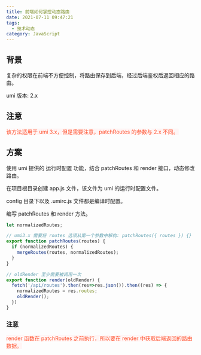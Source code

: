 ```yaml
---
title: 前端如何掌控动态路由
date: 2021-07-11 09:47:21
tags:
  - 技术动态
category: JavaScript
---
```


## 背景

复杂的权限在前端不方便控制，将路由保存到后端，经过后端鉴权后返回相应的路由。

umi 版本: 2.x

## 注意

<label style="background-color: #fff5f5;color:#ff502c;">
该方法适用于 umi 3.x，但是需要注意，patchRoutes 的参数与 2.x 不同。
</label>

## 方案

使用 umi 提供的 运行时配置 功能，结合 patchRoutes 和 render 接口，动态修改路由。

在项目根目录创建 app.js 文件，该文件为 umi 的运行时配置文件。

config 目录下以及 .umirc.js 文件都是编译时配置。

编写 patchRoutes 和 render 方法。

```javaScript
let normalizedRoutes;

// umi3.x 需要将 routes 选项从第一个参数中解构: patchRoutes({ routes }) {}
export function patchRoutes(routes) {
  if (normalizedRoutes) {
    mergeRoutes(routes, normalizedRoutes);
  }
}

// oldRender 至少需要被调用一次
export function render(oldRender) {
  fetch('/api/routes').then(res=>res.json()).then((res) => {
    normalizedRoutes = res.routes;
    oldRender();
  })
}
```

### 注意

<label style="background-color: #fff5f5;color:#ff502c;">render 函数在 patchRoutes 之前执行，所以要在 render 中获取后端返回的路由数据。</label>
